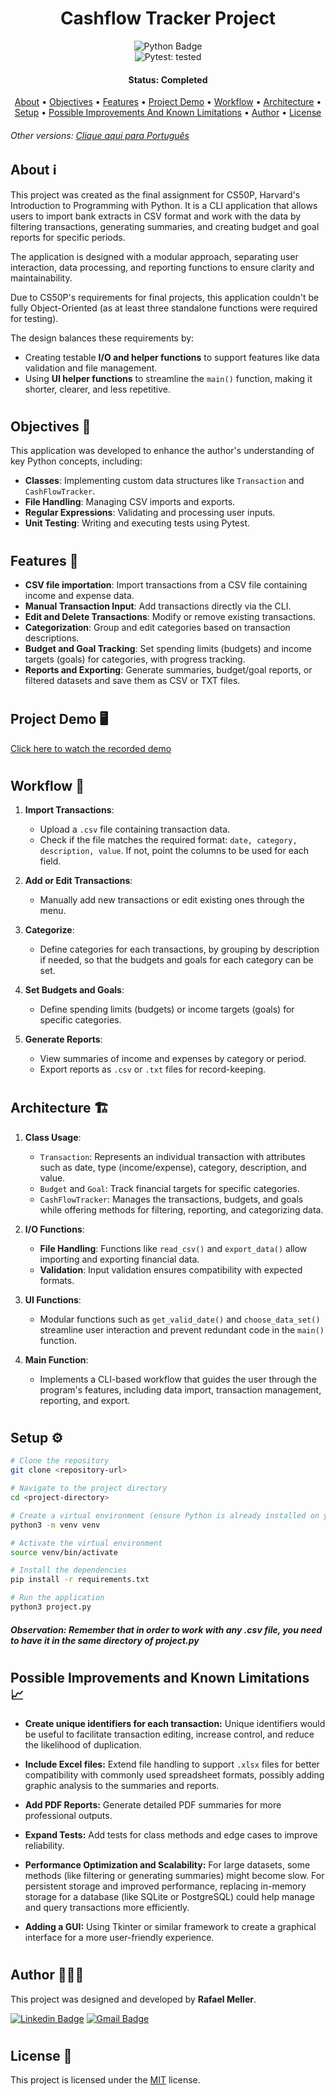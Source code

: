 <h1 align="center" style="font-weight: bold;">Cashflow Tracker Project</h1>

<div align="center">
  <img src="https://img.shields.io/badge/Python-3776AB?logo=python&logoColor=white&style=for-the-badge" alt="Python Badge">
</div>

<div align="center">
  <img src="https://img.shields.io/badge/pytest-tested-brightgreen" alt="Pytest: tested">
</div>

<h4 align="center"> 
     <b>Status:</b> Completed
</h4>

<p align="center">
 <a href="#about-ℹ️">About</a> •
 <a href="#objectives-🎯">Objectives</a> •
 <a href="#features-🌟">Features</a> • 
 <a href="#project-demo-🖥️">Project Demo</a> •
 <a href="#workflow-🔄">Workflow</a> •
 <a href="#architecture-🏗️">Architecture</a> •
 <a href="#setup-⚙️">Setup</a> • 
<a href="#possible-improvements-and-known-limitations-📈">Possible Improvements And Known Limitations</a> •
 <a href="#author-👨🏻‍💻">Author</a> • 
 <a href="#license-📝">License</a>
</p>


###### _Other versions:_ [_Clique aqui para Português_](./README-ptBR.md)

## About ℹ️

This project was created as the final assignment for CS50P, Harvard's Introduction to Programming with Python. It is a CLI application that allows users to import bank extracts in CSV format and work with the data by filtering transactions, generating summaries, and creating budget and goal reports for specific periods. 

The application is designed with a modular approach, separating user interaction, data processing, and reporting functions to ensure clarity and maintainability.

Due to CS50P's requirements for final projects, this application couldn't be fully Object-Oriented (as at least three standalone functions were required for testing). 

The design balances these requirements by:
- Creating testable **I/O and helper functions** to support features like data validation and file management.
- Using **UI helper functions** to streamline the `main()` function, making it shorter, clearer, and less repetitive.


#
## Objectives 🎯

This application was developed to enhance the author's understanding of key Python concepts, including:
- **Classes**: Implementing custom data structures like `Transaction` and `CashFlowTracker`.
- **File Handling**: Managing CSV imports and exports.
- **Regular Expressions**: Validating and processing user inputs.
- **Unit Testing**: Writing and executing tests using Pytest.

#
## Features 🌟

- **CSV file importation**: Import transactions from a CSV file containing income and expense data.
- **Manual Transaction Input**: Add transactions directly via the CLI.
- **Edit and Delete Transactions**: Modify or remove existing transactions.
- **Categorization**: Group and edit categories based on transaction descriptions.
- **Budget and Goal Tracking**: Set spending limits (budgets) and income targets (goals) for categories, with progress tracking.
- **Reports and Exporting**: Generate summaries, budget/goal reports, or filtered datasets and save them as CSV or TXT files.



#
## Project Demo 🖥️
[Click here to watch the recorded demo](https://youtu.be/086DNvuLR84)

#
## Workflow 🔄 

1. **Import Transactions**: 
   - Upload a `.csv` file containing transaction data.
   - Check if the file matches the required format: `date, category, description, value`. If not, point the columns to be used for each field.

2. **Add or Edit Transactions**:
   - Manually add new transactions or edit existing ones through the menu.

3. **Categorize**:
   - Define categories for each transactions, by grouping by description if needed, so that the budgets and goals for each category can be set.

4. **Set Budgets and Goals**:
   - Define spending limits (budgets) or income targets (goals) for specific categories.

5. **Generate Reports**:
   - View summaries of income and expenses by category or period.
   - Export reports as `.csv` or `.txt` files for record-keeping.

#
## Architecture 🏗️

1. **Class Usage**:  
   - `Transaction`: Represents an individual transaction with attributes such as date, type (income/expense), category, description, and value.
   - `Budget` and `Goal`: Track financial targets for specific categories.
   - `CashFlowTracker`: Manages the transactions, budgets, and goals while offering methods for filtering, reporting, and categorizing data.
   
2. **I/O Functions**:  
   - **File Handling**: Functions like `read_csv()` and `export_data()` allow importing and exporting financial data.
   - **Validation**: Input validation ensures compatibility with expected formats.

3. **UI Functions**:  
   - Modular functions such as `get_valid_date()` and `choose_data_set()` streamline user interaction and prevent redundant code in the `main()` function.

4. **Main Function**:  
   - Implements a CLI-based workflow that guides the user through the program's features, including data import, transaction management, reporting, and export.

#
## Setup ⚙️

```bash
# Clone the repository
git clone <repository-url>

# Navigate to the project directory
cd <project-directory>

# Create a virtual environment (ensure Python is already installed on your machine)
python3 -m venv venv

# Activate the virtual environment
source venv/bin/activate

# Install the dependencies
pip install -r requirements.txt

# Run the application
python3 project.py
```
##### _**Observation:**_ _Remember that in order to work with any .csv file, you need to have it in the same directory of project.py_

#
## Possible Improvements and Known Limitations 📈

- **Create unique identifiers for each transaction:**
Unique identifiers would be useful to facilitate transaction editing, increase control, and reduce the likelihood of duplication.

- **Include Excel files:**
Extend file handling to support `.xlsx` files for better compatibility with commonly used spreadsheet formats, possibly adding graphic analysis to the summaries and reports.

- **Add PDF Reports:**
Generate detailed PDF summaries for more professional outputs.

- **Expand Tests:**
Add tests for class methods and edge cases to improve reliability.

- **Performance Optimization and Scalability:**
For large datasets, some methods (like filtering or generating summaries) might become slow. For persistent storage and improved performance, replacing in-memory storage for a database (like SQLite or PostgreSQL) could help manage and query transactions more efficiently.

- **Adding a GUI:**
Using Tkinter or similar framework to create a graphical interface for a more user-friendly experience.

#
## Author 👨🏻‍💻

This project was designed and developed by **Rafael Meller**.

[![Linkedin Badge](https://img.shields.io/badge/-Rafael_Meller-blue?style=flat-square&logo=Linkedin&logoColor=white&link=https://www.linkedin.com/in/tgmarinho/)](https://www.linkedin.com/in/rafaelmeller/) 
[![Gmail Badge](https://img.shields.io/badge/-rafaelmeller.dev@gmail.com-c14438?style=flat-square&logo=Gmail&logoColor=white&link=rafaelmeller.dev@gmail.com)](mailto:rafaelmeller.dev@gmail.com)
#
## License 📝

This project is licensed under the [MIT](./LICENSE) license.